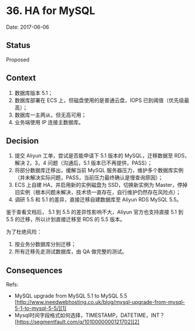 # 36. HA for MySQL

Date: 2017-06-06

## Status

Proposed

## Context

1. 数据库版本 5.1；
2. 数据库部署在 ECS 上，但磁盘使用的是普通云盘，IOPS 已到阈值（优先级最高）；
3. 数据库一主两从，但无高可用；
4. 业务端使用 IP 连接主数据库。

## Decision

1. 提交 Aliyun 工单，尝试是否能申请下 5.1 版本的 MySQL，迁移数据至 RDS，解决 2，3，4 问题（沟通后，5.1 版本已不再提供，PASS）；
2. 将部分数据库迁移出，缓解当前 MySQL 服务器压力，维护多个数据库实例（并未解决实际问题，PASS，当前压力最终确认是慢查询原因）；
3. ECS 上自建 HA，并启用新的实例磁盘为 SSD，切换新实例为 Master，停掉旧实例（根本问题未解决，技术债一直存在，自行维护仍然存在风险点）；
4. 调研 5.5 和 5.1 的差异，直接迁移自建数据库至 Aliyun RDS MySQL 5.5。

鉴于查看文档后， 5.1 到 5.5 的差异性影响不大，Aliyun 官方也支持直接 5.1 到 5.5 的迁移，所以计划直接迁移至 RDS 的 5.5 版本。

为了杜绝风险：

1. 按业务分数据库分别迁移；
2. 所有迁移先走测试数据库，由 QA 做完整的测试。

## Consequences

Refs:

* MySQL upgrade from MySQL 5.1 to MySQL 5.5 [http://www.ineedwebhosting.co.uk/blog/mysql-upgrade-from-mysql-5-1-to-mysql-5-5/][1]
* Mysql时间字段格式如何选择，TIMESTAMP，DATETIME，INT？[https://segmentfault.com/q/1010000000121702][2]

[1]:	http://www.ineedwebhosting.co.uk/blog/mysql-upgrade-from-mysql-5-1-to-mysql-5-5/
[2]:	https://segmentfault.com/q/1010000000121702
